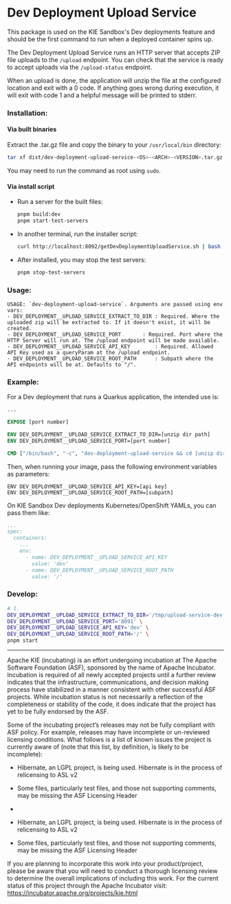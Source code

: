 <!--
   Licensed to the Apache Software Foundation (ASF) under one
   or more contributor license agreements.  See the NOTICE file
   distributed with this work for additional information
   regarding copyright ownership.  The ASF licenses this file
   to you under the Apache License, Version 2.0 (the
   "License"); you may not use this file except in compliance
   with the License.  You may obtain a copy of the License at
     http://www.apache.org/licenses/LICENSE-2.0
   Unless required by applicable law or agreed to in writing,
   software distributed under the License is distributed on an
   "AS IS" BASIS, WITHOUT WARRANTIES OR CONDITIONS OF ANY
   KIND, either express or implied.  See the License for the
   specific language governing permissions and limitations
   under the License.
-->

# Dev Deployment Upload Service

This package is used on the KIE Sandbox's Dev deployments feature and should be the first command to run when a deployed container spins up.

The Dev Deployment Upload Service runs an HTTP server that accepts ZIP file uploads to the `/upload` endpoint. You can check that the service is ready to accept uploads via the `/upload-status` endpoint.

When an upload is done, the application will unzip the file at the configured location and exit with a 0 code. If anything goes wrong during execution, it will exit with code 1 and a helpful message will be printed to stderr.

### Installation:

#### Via built binaries

Extract the .tar.gz file and copy the binary to your `/usr/local/bin` directory:

```bash
tar xf dist/dev-deployment-upload-service-<OS>-<ARCH>-<VERSION>.tar.gz -C /usr/local/bin
```

You may need to run the command as root using `sudo`.

#### Via install script

- Run a server for the built files:
  ```bash
  pnpm build:dev
  pnpm start-test-servers
  ```
- In another terminal, run the installer script:
  ```bash
  curl http://localhost:8092/getDevDeploymentUploadService.sh | bash
  ```
- After installed, you may stop the test servers:
  ```bash
  pnpm stop-test-servers
  ```

### Usage:

```
USAGE: `dev-deployment-upload-service`. Arguments are passed using env vars:
- DEV_DEPLOYMENT__UPLOAD_SERVICE_EXTRACT_TO_DIR	: Required. Where the uploaded zip will be extracted to. If it doesn't exist, it will be created.
- DEV_DEPLOYMENT__UPLOAD_SERVICE_PORT		: Required. Port where the HTTP Server will run at. The /upload endpoint will be made available.
- DEV_DEPLOYMENT__UPLOAD_SERVICE_API_KEY		: Required. Allowed API Key used as a queryParam at the /upload endpoint.
- DEV_DEPLOYMENT__UPLOAD_SERVICE_ROOT_PATH		: Subpath where the API endpoints will be at. Defaults to "/".
```

### Example:

For a Dev deployment that runs a Quarkus application, the intended use is:

```Dockerfile
...

EXPOSE [port number]

ENV DEV_DEPLOYMENT__UPLOAD_SERVICE_EXTRACT_TO_DIR=[unzip dir path]
ENV DEV_DEPLOYMENT__UPLOAD_SERVICE_PORT=[port number]

CMD ["/bin/bash", "-c", "dev-deployment-upload-service && cd [unzip dir path] && mvn quarkus:dev"]
```

Then, when running your image, pass the following environment variables as parameters:

```
ENV DEV_DEPLOYMENT__UPLOAD_SERVICE_API_KEY=[api key]
ENV DEV_DEPLOYMENT__UPLOAD_SERVICE_ROOT_PATH=[subpath]
```

On KIE Sandbox Dev deployments Kubernetes/OpenShift YAMLs, you can pass them like:

```yaml
...
spec:
  containers:
    ...
    env:
      - name: DEV_DEPLOYMENT__UPLOAD_SERVICE_API_KEY
        value: 'dev'
      - name: DEV_DEPLOYMENT__UPLOAD_SERVICE_ROOT_PATH
        value: '/'
```

### Develop:

```bash
# 1.
DEV_DEPLOYMENT__UPLOAD_SERVICE_EXTRACT_TO_DIR='/tmp/upload-service-dev' \
DEV_DEPLOYMENT__UPLOAD_SERVICE_PORT='8091' \
DEV_DEPLOYMENT__UPLOAD_SERVICE_API_KEY='dev' \
DEV_DEPLOYMENT__UPLOAD_SERVICE_ROOT_PATH='/' \
pnpm start
```

---

Apache KIE (incubating) is an effort undergoing incubation at The Apache Software
Foundation (ASF), sponsored by the name of Apache Incubator. Incubation is
required of all newly accepted projects until a further review indicates that
the infrastructure, communications, and decision making process have stabilized
in a manner consistent with other successful ASF projects. While incubation
status is not necessarily a reflection of the completeness or stability of the
code, it does indicate that the project has yet to be fully endorsed by the ASF.

Some of the incubating project’s releases may not be fully compliant with ASF
policy. For example, releases may have incomplete or un-reviewed licensing
conditions. What follows is a list of known issues the project is currently
aware of (note that this list, by definition, is likely to be incomplete):

- Hibernate, an LGPL project, is being used. Hibernate is in the process of relicensing to ASL v2
- Some files, particularly test files, and those not supporting comments, may be missing the ASF Licensing Header
-

- Hibernate, an LGPL project, is being used. Hibernate is in the process of
  relicensing to ASL v2
- Some files, particularly test files, and those not supporting comments, may
  be missing the ASF Licensing Header

If you are planning to incorporate this work into your product/project, please
be aware that you will need to conduct a thorough licensing review to determine
the overall implications of including this work. For the current status of this
project through the Apache Incubator visit:
https://incubator.apache.org/projects/kie.html
